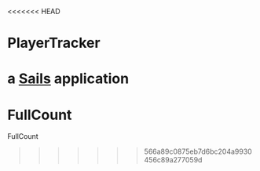 <<<<<<< HEAD
# PlayerTracker

a [Sails](http://sailsjs.org) application
=======
# FullCount
FullCount
>>>>>>> 566a89c0875eb7d6bc204a9930456c89a277059d
